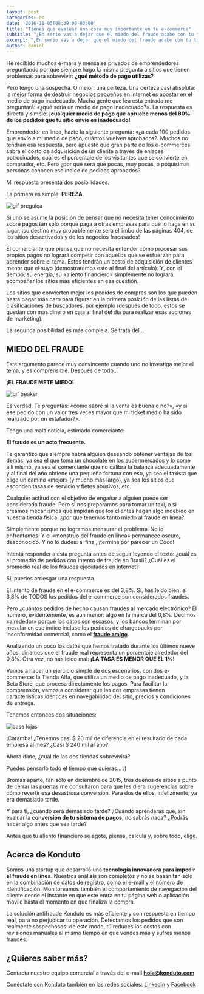```yaml
---
layout: post
categories: es		
date: '2016-11-03T08:39:00-03:00'
title: "Tienes que evaluar una cosa muy importante en tu e-commerce"		
subtitle: "¿En serio vas a dejar que el miedo del fraude acabe con tu tienda en línea?"
excerpt: "¿En serio vas a dejar que el miedo del fraude acabe con tu tienda en línea?"		
author: daniel		
---
```


He recibido muchos e-mails y mensajes privados de emprendedores preguntando por qué siempre hago la misma pregunta a sitios que tienen problemas para sobrevivir: **¿qué método de pago utilizas?**

Pero tengo una sospecha. O mejor: una certeza. Una certeza casi absoluta: la mejor forma de destruir negocios pequeños en internet es apostar en el medio de pago inadecuado. Mucha gente que lea esta entrada me preguntará: «¿qué sería un medio de pago inadecuado?». La respuesta es directa y simple: **¡cualquier medio de pago que apruebe menos del 80% de los pedidos que tu sitio envíe es inadecuado!**

Emprendedor en línea, hazte la siguiente pregunta: «¿a cada 100 pedidos que envío a mi medio de pago, cuántos vuelven aprobados?. Muchos no tendrán esa respuesta, pero apuesto que gran parte de los e-commerces sabrá el costo de adquisición de un cliente a través de enlaces patrocinados, cuál es el porcentaje de los visitantes que se convierte en comprador, etc. Pero ¿por qué será que pocas, muy pocas, o poquísimas personas conocen ese índice de pedidos aprobados?

Mi respuesta presenta dos posibilidades.

La primera es simple: **PEREZA**.

![gif preguiça](/images/160127-lazy.gif)

Si uno se asume la posición de pensar que no necesita tener conocimiento sobre pagos tan solo porque paga a otras empresas para que lo haga en su lugar, ¡su destino muy probablemente será el limbo de las páginas 404, de los sitios desactivados y de los negocios fracasados!

El comerciante que piensa que no necesita entender cómo procesar sus propios pagos no logrará competir con aquellos que se esfuerzan para aprender sobre el tema. Estos tendrán un costo de adquisición de clientes menor que el suyo (demostraremos esto al final del artículo). Y, con el tiempo, su energía, su «aliento financiero» simplemente no logrará acompañar los sitios más eficientes en esa cuestión.

Los sitios que convierten mejor los pedidos de compras son los que pueden hasta pagar más caro para figurar en la primera posición de las listas de clasificaciones de buscadores, por ejemplo (después de todo, estos se quedan con más dinero en caja al final del día para realizar esas acciones de marketing).

La segunda posibilidad es más compleja. Se trata del…

## MIEDO DEL FRAUDE

Este argumento parece muy convincente cuando uno no investiga mejor el tema, y es comprensible. Después de todo…

**¡EL FRAUDE METE MIEDO!**

![gif beaker](/images/160127-beaker.gif)

Es verdad. Te preguntas: «como sabré si la venta es buena o no?», «y si ese pedido con un valor tres veces mayor que mi ticket medio ha sido realizado por un estafador?».

Tengo una mala noticia, estimado comerciante:

**El fraude es un acto frecuente.**

Te garantizo que siempre habrá alguien deseando obtener ventajas de los demás: ya sea el que toma un chocolate en los supermercados y lo come allí mismo, ya sea el comerciante que no calibra la balanza adecuadamente y al final del año obtiene una pequeña fortuna con eso, ya sea el taxista que elige un camino «mejor» (y mucho más largo), ya sea los sitios que esconden tasas de servicio y fletes abusivos, etc.

Cualquier actitud con el objetivo de engañar a alguien puede ser considerada fraude. Pero si nos preparamos para tomar un taxi, o si creamos mecanismos que impidan que los clientes hagan algo indebido en nuestra tienda física, ¿por qué tenemos tanto miedo al fraude en línea?

Simplemente porque no logramos mensurar el problema. No lo enfrentamos. Y el «monstruo del fraude en línea» permanece oscuro, desconocido. Y no lo dudes: al final, ¡termina por parecer un Coco!

Intenta responder a esta pregunta antes de seguir leyendo el texto: ¿cuál es el promedio de pedidos con intento de fraude en Brasil? ¿Cuál es el promedio real de los fraudes ejecutados en internet?

Sí, puedes arriesgar una respuesta.

El intento de fraude en el e-commerce es del 3,8%. Sí, has leído bien: el 3,8% de TODOS los pedidos del e-commerce son considerados fraudes.

Pero ¿cuántos pedidos de hecho causan fraudes al mercado electrónico? El número, evidentemente, es aún menor: algo en la marca del 0,8%. Decimos «alrededor» porque los datos son escasos, y los bancos terminan por mezclar en ese índice incluso los pedidos de chargebacks por inconformidad comercial, como el **[fraude amigo](https://blog.konduto.com/es/2016/05/que-es-un-fraude-amigo/?utm_source=konduto&utm_medium=blog&utm_campaign=conteudo)**.

Analizando un poco los datos que hemos tratado durante los últimos nueve años, diríamos que el fraude real representa un porcentaje alrededor del 0,8%. Otra vez, no has leído mal: **¡LA TASA ES MENOR QUE EL 1%!**

Vamos a hacer un ejercicio simple de dos escenarios, con dos e-commerce: la Tienda Alfa, que utiliza un medio de pago inadecuado, y la Beta Store, que procesa directamente los pagos. Para facilitar la comprensión, vamos a considerar que las dos empresas tienen características idénticas en navegabilidad del sitio, precios y condiciones de entrega.

Tenemos entonces dos situaciones:

![case lojas](/images/161103-case-tiendas.PNG)

¡Caramba! ¿Tenemos casi $ 20 mil de diferencia en el resultado de cada empresa al mes? ¿Casi $ 240 mil al año?

Ahora dime, ¿cuál de las dos tiendas sobrevivirá?

Puedes pensarlo todo el tiempo que quieras… :)

Bromas aparte, tan solo en diciembre de 2015, tres dueños de sitios a punto de cerrar las puertas me consultaron para que les diera sugerencias sobre cómo revertir esa desastrosa conversión. Para dos de ellos, infelizmente, ya era demasiado tarde.

Y para ti, ¿cuándo será demasiado tarde? ¿Cuándo aprenderás que, sin evaluar la **conversión de tu sistema de pagos**, no sabrás nada? ¿Podrás hacer algo antes que sea tarde?

Antes que tu aliento financiero se agote, piensa, calcula y, sobre todo, elige.

## Acerca de Konduto

Somos una startup que desarrolló una **tecnología innovadora para impedir el fraude en línea**. Nuestros análisis son completos y no se basan tan solo en la combinación de datos de registro, como el e-mail y el número de identificación. Monitoreamos también el comportamiento de navegación del cliente desde el instante en que este entra en tu página web o aplicación móvile hasta el momento en que finaliza la compra.

La solución antifraude Konduto es más eficiente y con respuesta en tiempo real, para no perjudicar tu operación. Detectamos los pedidos que son realmente sospechosos: de este modo, tú reduces los costos con revisiones manuales al mismo tiempo en que vendes más y sufres menos fraudes.

## ¿Quieres saber más?

Contacta nuestro equipo comercial a través del e-mail **hola@konduto.com**

Conéctate con Konduto también en las redes sociales: [Linkedin](https://www.linkedin.com/company/konduto) y [Facebook](https://www.facebook.com/konduto)  
